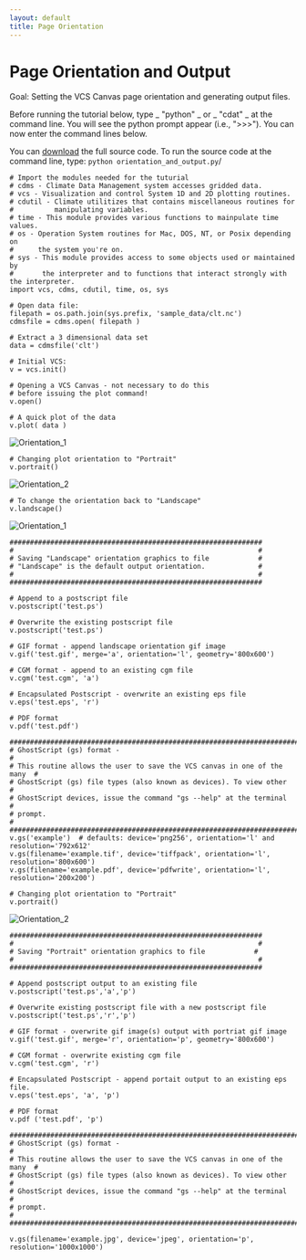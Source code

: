 ```yaml
---
layout: default
title: Page Orientation 
---
```

#  Page Orientation and Output
Goal:  Setting the VCS Canvas page orientation and generating output files.   
  

Before running the tutorial below, type _ "python" _ or _ "cdat" _ at the
command line. You will see the python prompt appear (i.e., ">>>"). You can
now enter the command lines below.  
  
You can [download](media/python/orientation_and_output.py) the full source code.
To run the source code at the command line, type: `python orientation_and_output.py`/
    
    # Import the modules needed for the tuturial  
    # cdms - Climate Data Management system accesses gridded data.  
    # vcs - Visualization and control System 1D and 2D plotting routines.  
    # cdutil - Climate utilitizes that contains miscellaneous routines for   
    #          manipulating variables.  
    # time - This module provides various functions to mainpulate time values.  
    # os - Operation System routines for Mac, DOS, NT, or Posix depending on   
    #      the system you're on.  
    # sys - This module provides access to some objects used or maintained by   
    #       the interpreter and to functions that interact strongly with the interpreter.  
    import vcs, cdms, cdutil, time, os, sys  
      
    # Open data file:  
    filepath = os.path.join(sys.prefix, 'sample_data/clt.nc')  
    cdmsfile = cdms.open( filepath )  
      
    # Extract a 3 dimensional data set  
    data = cdmsfile('clt')  
      
    # Initial VCS:  
    v = vcs.init()  
      
    # Opening a VCS Canvas - not necessary to do this   
    # before issuing the plot command!  
    v.open()  
      
    # A quick plot of the data  
    v.plot( data )  

![Orientation_1](media/images/orientation_1)
   

    # Changing plot orientation to "Portrait"   
    v.portrait()

![Orientation_2](media/images/orientation_2)
    
    # To change the orientation back to "Landscape"  
    v.landscape()

![Orientation_1](media/images/orientation_1)  

    
    ##############################################################  
    #                                                            #  
    # Saving "Landscape" orientation graphics to file            #  
    # "Landscape" is the default output orientation.             #  
    #                                                            #  
    ##############################################################  
      
    # Append to a postscript file  
    v.postscript('test.ps')  
      
    # Overwrite the existing postscript file  
    v.postscript('test.ps')  
      
    # GIF format - append landscape orientation gif image   
    v.gif('test.gif', merge='a', orientation='l', geometry='800x600')  
      
    # CGM format - append to an existing cgm file  
    v.cgm('test.cgm', 'a')  
      
    # Encapsulated Postscript - overwrite an existing eps file  
    v.eps('test.eps', 'r')  
      
    # PDF format  
    v.pdf('test.pdf')  
      
    ###########################################################################  
    # GhostScript (gs) format -                                               #  
    # This routine allows the user to save the VCS canvas in one of the many  #  
    # GhostScript (gs) file types (also known as devices). To view other      #  
    # GhostScript devices, issue the command "gs --help" at the terminal      #   
    # prompt.                                                                 #  
    ###########################################################################  
    v.gs('example')  # defaults: device='png256', orientation='l' and resolution='792x612'  
    v.gs(filename='example.tif', device='tiffpack', orientation='l', resolution='800x600')  
    v.gs(filename='example.pdf', device='pdfwrite', orientation='l', resolution='200x200')  
    
    # Changing plot orientation to "Portrait"   
    v.portrait()

![Orientation_2](media/images/orientation_2)
    
    
    ##############################################################  
    #                                                            #  
    # Saving "Portrait" orientation graphics to file            #  
    #                                                            #  
    ##############################################################  
      
    # Append postscript output to an existing file  
    v.postscript('test.ps','a','p')  
      
    # Overwrite existing postscript file with a new postscript file  
    v.postscript('test.ps','r','p')  
      
    # GIF format - overwrite gif image(s) output with portriat gif image  
    v.gif('test.gif', merge='r', orientation='p', geometry='800x600')  
      
    # CGM format - overwrite existing cgm file  
    v.cgm('test.cgm', 'r')  
      
    # Encapsulated Postscript - append portait output to an existing eps file.  
    v.eps('test.eps', 'a', 'p')  
      
    # PDF format  
    v.pdf ('test.pdf', 'p')  
      
    ###########################################################################  
    # GhostScript (gs) format -                                               #  
    # This routine allows the user to save the VCS canvas in one of the many  #  
    # GhostScript (gs) file types (also known as devices). To view other      #  
    # GhostScript devices, issue the command "gs --help" at the terminal      #   
    # prompt.                                                                 #  
    ###########################################################################  
    
    v.gs(filename='example.jpg', device='jpeg', orientation='p', resolution='1000x1000')  
